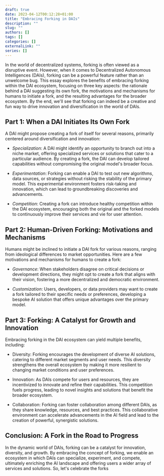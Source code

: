 ```yaml
--- 
draft: true
date: 2023-04-12T00:12:28+01:00
title: "Embracing Forking in DAIs"
description: ""
slug: ""
authors: []
tags: []
categories: []
externalLink: ""
series: []
---
```


In the world of decentralized systems, forking is often viewed as a disruptive event. However, when it comes to Decentralized Autonomous Intelligences (DAIs), forking can be a powerful feature rather than an unwelcome bug. This essay explores the benefits of embracing forking within the DAI ecosystem, focusing on three key aspects: the rationale behind a DAI suggesting its own fork, the motivations and mechanisms for humans to initiate a fork, and the resulting advantages for the broader ecosystem. By the end, we'll see that forking can indeed be a creative and fun way to drive innovation and diversification in the world of DAIs.

## Part 1: When a DAI Initiates Its Own Fork

A DAI might propose creating a fork of itself for several reasons, primarily centered around diversification and innovation:

 - *Specialization*: A DAI might identify an opportunity to branch out into a niche market, offering specialized services or solutions that cater to a particular audience. By creating a fork, the DAI can develop tailored capabilities without compromising the original model's broader focus.

 - *Experimentation*: Forking can enable a DAI to test out new algorithms, data sources, or strategies without risking the stability of the primary model. This experimental environment fosters risk-taking and innovation, which can lead to groundbreaking discoveries and advancements.

 - *Competition*: Creating a fork can introduce healthy competition within the DAI ecosystem, encouraging both the original and the forked models to continuously improve their services and vie for user attention.

## Part 2: Human-Driven Forking: Motivations and Mechanisms

Humans might be inclined to initiate a DAI fork for various reasons, ranging from ideological differences to market opportunities. Here are a few motivations and mechanisms for humans to create a fork:

 - *Governance*: When stakeholders disagree on critical decisions or development directions, they might opt to create a fork that aligns with their vision, fostering a more decentralized and democratic environment.

 - *Customization*: Users, developers, or data providers may want to create a fork tailored to their specific needs or preferences, developing a bespoke AI solution that offers unique advantages over the primary model.

## Part 3: Forking: A Catalyst for Growth and Innovation

Embracing forking in the DAI ecosystem can yield multiple benefits, including:

 - Diversity: Forking encourages the development of diverse AI solutions, catering to different market segments and user needs. This diversity strengthens the overall ecosystem by making it more resilient to changing market conditions and user preferences.

 - Innovation: As DAIs compete for users and resources, they are incentivized to innovate and refine their capabilities. This competition fuels progress, leading to novel insights and solutions that benefit the broader ecosystem.

 - Collaboration: Forking can foster collaboration among different DAIs, as they share knowledge, resources, and best practices. This collaborative environment can accelerate advancements in the AI field and lead to the creation of powerful, synergistic solutions.

## Conclusion: A Fork in the Road to Progress

In the dynamic world of DAIs, forking can be a catalyst for innovation, diversity, and growth. By embracing the concept of forking, we enable an ecosystem in which DAIs can specialize, experiment, and compete, ultimately enriching the AI landscape and offering users a wider array of services and solutions. So, let's celebrate the forks